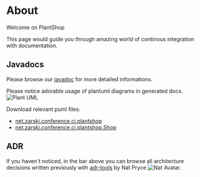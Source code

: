 # About 

Welcome on PlantShop

This page would guide you through amazing world of 
continous integration with documentation. 

## Javadocs
Please browse our [javadoc](javadocs/index.html) for more detailed informations.

Please notice adorable usage of plantuml diagrams in generated docs.  
![Plant UML](javadocs/net/zarski/conference/ci/plantshop/package.png)

Download relevant puml files:

* [net.zarski.conference.ci.plantshop](javadocs/net/zarski/conference/ci/plantshop/package.puml)
* [net.zarski.conference.ci.plantshop.Shop](javadocs/net/zarski/conference/ci/plantshop/Shop.puml)

## ADR
If you haven't noticed, in the bar above you can browse all architecture decisions written previously with
[adr-tools](https://github.com/npryce/adr-toolsi) by Nat Pryce ![Nat Avatar](https://avatars2.githubusercontent.com/u/56219?s=460&v=4).

